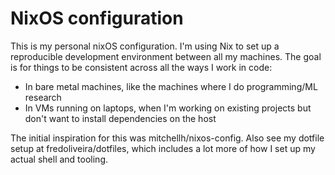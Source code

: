 # NixOS configuration

This is my personal nixOS configuration. I'm using Nix to set up a reproducible development environment between all my machines. The goal is for things to be consistent across all the ways I work in code:

- In bare metal machines, like the machines where I do programming/ML research
- In VMs running on laptops, when I'm working on existing projects but don't want to install dependencies on the host

The initial inspiration for this was mitchellh/nixos-config.
Also see my dotfile setup at fredoliveira/dotfiles, which includes a lot more of how I set up my actual shell and tooling.

